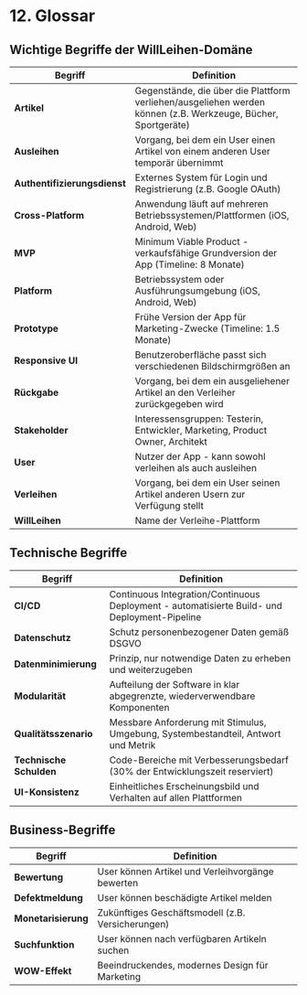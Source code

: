 # 12. Glossar

## Wichtige Begriffe der WillLeihen-Domäne

| Begriff | Definition |
|---------|------------|
| **<a id="artikel">Artikel</a>** | Gegenstände, die über die Plattform verliehen/ausgeliehen werden können (z.B. Werkzeuge, Bücher, Sportgeräte) |
| **<a id="ausleihen">Ausleihen</a>** | Vorgang, bei dem ein User einen Artikel von einem anderen User temporär übernimmt |
| **<a id="authentifizierungsdienst">Authentifizierungsdienst</a>** | Externes System für Login und Registrierung (z.B. Google OAuth) |
| **<a id="cross-platform">Cross-Platform</a>** | Anwendung läuft auf mehreren Betriebssystemen/Plattformen (iOS, Android, Web) |
| **<a id="mvp">MVP</a>** | Minimum Viable Product - verkaufsfähige Grundversion der App (Timeline: 8 Monate) |
| **<a id="platform">Platform</a>** | Betriebssystem oder Ausführungsumgebung (iOS, Android, Web) |
| **<a id="prototype">Prototype</a>** | Frühe Version der App für Marketing-Zwecke (Timeline: 1.5 Monate) |
| **<a id="responsive-ui">Responsive UI</a>** | Benutzeroberfläche passt sich verschiedenen Bildschirmgrößen an |
| **<a id="rueckgabe">Rückgabe</a>** | Vorgang, bei dem ein ausgeliehener Artikel an den Verleiher zurückgegeben wird |
| **<a id="stakeholder">Stakeholder</a>** | Interessensgruppen: Testerin, Entwickler, Marketing, Product Owner, Architekt |
| **<a id="user">User</a>** | Nutzer der App - kann sowohl verleihen als auch ausleihen |
| **<a id="verleihen">Verleihen</a>** | Vorgang, bei dem ein User seinen Artikel anderen Usern zur Verfügung stellt |
| **<a id="willleihen">WillLeihen</a>** | Name der Verleihe-Plattform |

## Technische Begriffe

| Begriff | Definition |
|---------|------------|
| **<a id="cicd">CI/CD</a>** | Continuous Integration/Continuous Deployment - automatisierte Build- und Deployment-Pipeline |
| **<a id="datenschutz">Datenschutz</a>** | Schutz personenbezogener Daten gemäß DSGVO |
| **<a id="datenminimierung">Datenminimierung</a>** | Prinzip, nur notwendige Daten zu erheben und weiterzugeben |
| **<a id="modularitaet">Modularität</a>** | Aufteilung der Software in klar abgegrenzte, wiederverwendbare Komponenten |
| **<a id="qualitaetsszenario">Qualitätsszenario</a>** | Messbare Anforderung mit Stimulus, Umgebung, Systembestandteil, Antwort und Metrik |
| **<a id="technische-schulden">Technische Schulden</a>** | Code-Bereiche mit Verbesserungsbedarf (30% der Entwicklungszeit reserviert) |
| **<a id="ui-konsistenz">UI-Konsistenz</a>** | Einheitliches Erscheinungsbild und Verhalten auf allen Plattformen |


## Business-Begriffe

| Begriff | Definition |
|---------|------------|
| **<a id="bewertung">Bewertung</a>** | User können Artikel und Verleihvorgänge bewerten |
| **<a id="defektmeldung">Defektmeldung</a>** | User können beschädigte Artikel melden |
| **<a id="monetarisierung">Monetarisierung</a>** | Zukünftiges Geschäftsmodell (z.B. Versicherungen) |
| **<a id="suchfunktion">Suchfunktion</a>** | User können nach verfügbaren Artikeln suchen |
| **<a id="wow-effekt">WOW-Effekt</a>** | Beeindruckendes, modernes Design für Marketing |